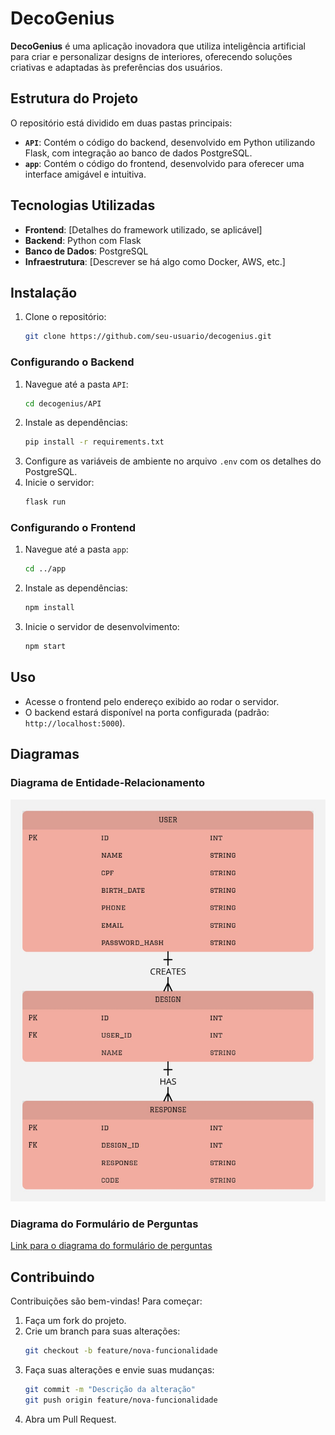 
# DecoGenius

**DecoGenius** é uma aplicação inovadora que utiliza inteligência artificial para criar e personalizar designs de interiores, oferecendo soluções criativas e adaptadas às preferências dos usuários.

## Estrutura do Projeto

O repositório está dividido em duas pastas principais:

- **`API`**: Contém o código do backend, desenvolvido em Python utilizando Flask, com integração ao banco de dados PostgreSQL.
- **`app`**: Contém o código do frontend, desenvolvido para oferecer uma interface amigável e intuitiva.

## Tecnologias Utilizadas

- **Frontend**: [Detalhes do framework utilizado, se aplicável]
- **Backend**: Python com Flask
- **Banco de Dados**: PostgreSQL
- **Infraestrutura**: [Descrever se há algo como Docker, AWS, etc.]

## Instalação

1. Clone o repositório:
   ```bash
   git clone https://github.com/seu-usuario/decogenius.git
   ```

### Configurando o Backend

1. Navegue até a pasta `API`:
   ```bash
   cd decogenius/API
   ```
2. Instale as dependências:
   ```bash
   pip install -r requirements.txt
   ```
3. Configure as variáveis de ambiente no arquivo `.env` com os detalhes do PostgreSQL.
4. Inicie o servidor:
   ```bash
   flask run
   ```

### Configurando o Frontend

1. Navegue até a pasta `app`:
   ```bash
   cd ../app
   ```
2. Instale as dependências:
   ```bash
   npm install
   ```
3. Inicie o servidor de desenvolvimento:
   ```bash
   npm start
   ```

## Uso

- Acesse o frontend pelo endereço exibido ao rodar o servidor.
- O backend estará disponível na porta configurada (padrão: `http://localhost:5000`).

## Diagramas

### Diagrama de Entidade-Relacionamento
![Diagrama de Entidade-Relacionamento](./Diagrama%20de%20Entidade%20e%20Relacionamento%20-%20DER.jpg)

### Diagrama do Formulário de Perguntas
[Link para o diagrama do formulário de perguntas](https://miro.com/app/board/uXjVPE6ILDA=/?share_link_id=20665834125)

## Contribuindo

Contribuições são bem-vindas! Para começar:

1. Faça um fork do projeto.
2. Crie um branch para suas alterações:
   ```bash
   git checkout -b feature/nova-funcionalidade
   ```
3. Faça suas alterações e envie suas mudanças:
   ```bash
   git commit -m "Descrição da alteração"
   git push origin feature/nova-funcionalidade
   ```
4. Abra um Pull Request.
